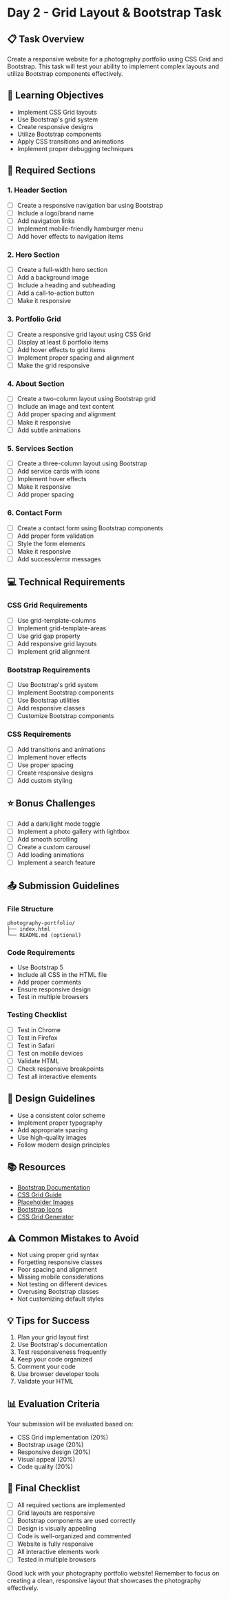 # Day 2 - Grid Layout & Bootstrap Task

## 📋 Task Overview
Create a responsive website for a photography portfolio using CSS Grid and Bootstrap. This task will test your ability to implement complex layouts and utilize Bootstrap components effectively.

## 🎯 Learning Objectives
- Implement CSS Grid layouts
- Use Bootstrap's grid system
- Create responsive designs
- Utilize Bootstrap components
- Apply CSS transitions and animations
- Implement proper debugging techniques

## 📝 Required Sections

### 1. Header Section
- [ ] Create a responsive navigation bar using Bootstrap
- [ ] Include a logo/brand name
- [ ] Add navigation links
- [ ] Implement mobile-friendly hamburger menu
- [ ] Add hover effects to navigation items

### 2. Hero Section
- [ ] Create a full-width hero section
- [ ] Add a background image
- [ ] Include a heading and subheading
- [ ] Add a call-to-action button
- [ ] Make it responsive

### 3. Portfolio Grid
- [ ] Create a responsive grid layout using CSS Grid
- [ ] Display at least 6 portfolio items
- [ ] Add hover effects to grid items
- [ ] Implement proper spacing and alignment
- [ ] Make the grid responsive

### 4. About Section
- [ ] Create a two-column layout using Bootstrap grid
- [ ] Include an image and text content
- [ ] Add proper spacing and alignment
- [ ] Make it responsive
- [ ] Add subtle animations

### 5. Services Section
- [ ] Create a three-column layout using Bootstrap
- [ ] Add service cards with icons
- [ ] Implement hover effects
- [ ] Make it responsive
- [ ] Add proper spacing

### 6. Contact Form
- [ ] Create a contact form using Bootstrap components
- [ ] Add proper form validation
- [ ] Style the form elements
- [ ] Make it responsive
- [ ] Add success/error messages

## 💻 Technical Requirements

### CSS Grid Requirements
- [ ] Use grid-template-columns
- [ ] Implement grid-template-areas
- [ ] Use grid gap property
- [ ] Add responsive grid layouts
- [ ] Implement grid alignment

### Bootstrap Requirements
- [ ] Use Bootstrap's grid system
- [ ] Implement Bootstrap components
- [ ] Use Bootstrap utilities
- [ ] Add responsive classes
- [ ] Customize Bootstrap components

### CSS Requirements
- [ ] Add transitions and animations
- [ ] Implement hover effects
- [ ] Use proper spacing
- [ ] Create responsive designs
- [ ] Add custom styling

## ⭐ Bonus Challenges
- [ ] Add a dark/light mode toggle
- [ ] Implement a photo gallery with lightbox
- [ ] Add smooth scrolling
- [ ] Create a custom carousel
- [ ] Add loading animations
- [ ] Implement a search feature

## 📤 Submission Guidelines

### File Structure
```
photography-portfolio/
├── index.html
└── README.md (optional)
```

### Code Requirements
- Use Bootstrap 5
- Include all CSS in the HTML file
- Add proper comments
- Ensure responsive design
- Test in multiple browsers

### Testing Checklist
- [ ] Test in Chrome
- [ ] Test in Firefox
- [ ] Test in Safari
- [ ] Test on mobile devices
- [ ] Validate HTML
- [ ] Check responsive breakpoints
- [ ] Test all interactive elements

## 🎨 Design Guidelines
- Use a consistent color scheme
- Implement proper typography
- Add appropriate spacing
- Use high-quality images
- Follow modern design principles

## 📚 Resources
- [Bootstrap Documentation](https://getbootstrap.com/)
- [CSS Grid Guide](https://css-tricks.com/snippets/css/complete-guide-grid/)
- [Placeholder Images](https://placehold.co)
- [Bootstrap Icons](https://icons.getbootstrap.com/)
- [CSS Grid Generator](https://cssgrid-generator.netlify.app/)

## ⚠️ Common Mistakes to Avoid
- Not using proper grid syntax
- Forgetting responsive classes
- Poor spacing and alignment
- Missing mobile considerations
- Not testing on different devices
- Overusing Bootstrap classes
- Not customizing default styles

## 💡 Tips for Success
1. Plan your grid layout first
2. Use Bootstrap's documentation
3. Test responsiveness frequently
4. Keep your code organized
5. Comment your code
6. Use browser developer tools
7. Validate your HTML

## 📊 Evaluation Criteria
Your submission will be evaluated based on:
- CSS Grid implementation (20%)
- Bootstrap usage (20%)
- Responsive design (20%)
- Visual appeal (20%)
- Code quality (20%)

## 🎯 Final Checklist
- [ ] All required sections are implemented
- [ ] Grid layouts are responsive
- [ ] Bootstrap components are used correctly
- [ ] Design is visually appealing
- [ ] Code is well-organized and commented
- [ ] Website is fully responsive
- [ ] All interactive elements work
- [ ] Tested in multiple browsers

Good luck with your photography portfolio website! Remember to focus on creating a clean, responsive layout that showcases the photography effectively. 